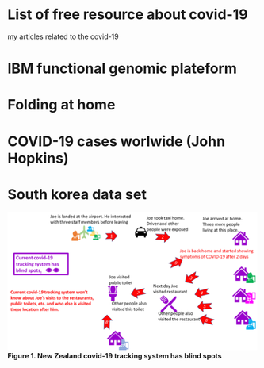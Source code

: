 

# List of free resource about covid-19

my articles related to the covid-19

# IBM functional genomic plateform 
# Folding at home 

# COVID-19 cases worlwide (John Hopkins)
# South korea data set


![NZ tracking has blind spots](https://github.com/Dr-MunirShah/covid-19/blob/master/NZ%20tracking%20has%20blind%20spots.png)
**Figure 1. New Zealand covid-19 tracking system has blind spots**
